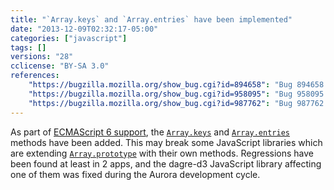 ```yaml
---
title: "`Array.keys` and `Array.entries` have been implemented"
date: "2013-12-09T02:32:17-05:00"
categories: ["javascript"]
tags: []
versions: "28"
cclicense: "BY-SA 3.0"
references:
    "https://bugzilla.mozilla.org/show_bug.cgi?id=894658": "Bug 894658 – Implement ES6 Array.prototype.{keys, entries}"
    "https://bugzilla.mozilla.org/show_bug.cgi?id=958095": "Bug 958095 – Array.prototype.keys() breaks web apps, e.g. dagre-d3"
    "https://bugzilla.mozilla.org/show_bug.cgi?id=987762": "Bug 987762 – Firefox 28.0 javascript xhr raw response object (from json API) has a property \'entries\' which is a [native code] function"
---
```

As part of [ECMAScript 6 support](https://developer.mozilla.org/en-US/docs/Web/JavaScript/ECMAScript_6_support_in_Mozilla), the [`Array.keys`](https://developer.mozilla.org/en-US/docs/Web/JavaScript/Reference/Global_Objects/Array/keys) and [`Array.entries`](https://developer.mozilla.org/en-US/docs/Web/JavaScript/Reference/Global_Objects/Array/entries) methods have been added. This may break some JavaScript libraries which are extending [`Array.prototype`](https://developer.mozilla.org/en-US/docs/Web/JavaScript/Reference/Global_Objects/Array/prototype) with their own methods. Regressions have been found at least in 2 apps, and the dagre-d3 JavaScript library affecting one of them was fixed during the Aurora development cycle.
